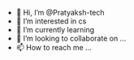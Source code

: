 - 👋 Hi, I’m @Pratyaksh-tech
- 👀 I’m interested in cs
- 🌱 I’m currently learning 
- 💞️ I’m looking to collaborate on ...
- 📫 How to reach me ...

<!---
Pratyaksh-tech/Pratyaksh-tech is a ✨ special ✨ repository because its `README.md` (this file) appears on your GitHub profile.
You can click the Preview link to take a look at your changes.
--->

